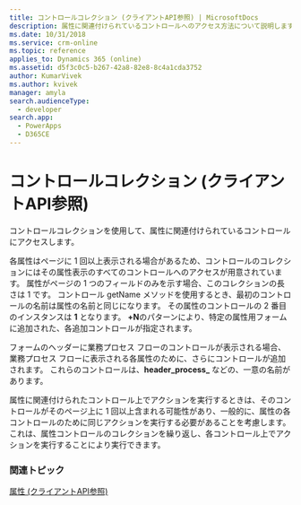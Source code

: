 ```yaml
---
title: コントロールコレクション (クライアントAPI参照) | MicrosoftDocs
description: 属性に関連付けられているコントロールへのアクセス方法について説明します。
ms.date: 10/31/2018
ms.service: crm-online
ms.topic: reference
applies_to: Dynamics 365 (online)
ms.assetid: d5f3c0c5-b267-42a8-82e8-8c4a1cda3752
author: KumarVivek
ms.author: kvivek
manager: amyla
search.audienceType:
  - developer
search.app:
  - PowerApps
  - D365CE
---
```

# <a name="controls-collection-client-api-reference"></a>コントロールコレクション (クライアントAPI参照)



コントロールコレクションを使用して、属性に関連付けられているコントロールにアクセスします。 

各属性はページに 1 回以上表示される場合があるため、コントロールのコレクションにはその属性表示のすべてのコントロールへのアクセスが用意されています。 属性がページの 1 つのフィールドのみを示す場合、このコレクションの長さは 1 です。 コントロール getName メソッドを使用するとき、最初のコントロールの名前は属性の名前と同じになります。 その属性のコントロールの 2 番目のインスタンスは **<attributeName>1** となります。 **<attributeName>+N**のパターンにより、特定の属性用フォームに追加された、各追加コントロールが指定されます。

フォームのヘッダーに業務プロセス フローのコントロールが表示される場合、業務プロセス フローに表示される各属性のために、さらにコントロールが追加されます。 これらのコントロールは、**header_process_<attribute name>** などの、一意の名前があります。

属性に関連付けられたコントロール上でアクションを実行するときは、そのコントロールがそのページ上に 1 回以上含まれる可能性があり、一般的に、属性の各コントロールのために同じアクションを実行する必要があることを考慮します。 これは、属性コントロールのコレクションを繰り返し、各コントロール上でアクションを実行することにより実行できます。

### <a name="related-topics"></a>関連トピック

[属性 (クライアントAPI参照) ](../attributes.md)


